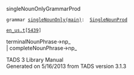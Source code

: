 <span class="title">singleNounOnly</span><span class="type">GrammarProd</span>

`grammar `<span class="classExtLink">[`singleNounOnly(main)`](../object/singleNounOnly(main).html)</span>` :   `[`SingleNounProd`](../object/SingleNounProd.html)

[`en_us.t`](../file/en_us.t.html)`[`[`5439`](../source/en_us.t.html#5439)`]`

<div class="gramrule">

terminalNounPhrase-\>np\_  
\| completeNounPhrase-\>np\_  

</div>

<div class="ftr">

TADS 3 Library Manual  
Generated on 5/16/2013 from TADS version 3.1.3

</div>
